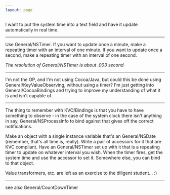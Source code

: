 ```yaml
---
layout: page
---
```


I want to put the system time into a text field and have it update automatically in real time.

----

Use General/NSTimer. If you want to update once a minute, make a repeating timer with an interval of one minute. If you want to update once a second, make a repeating timer with an interval of one second.

*The resolution of General/NSTimer is about .003 second*

----

I'm not the OP, and I'm not using Cocoa/Java, but could this be done using General/KeyValueObserving, without using a timer? I'm just getting into General/CocoaBindings and trying to improve my understanding of what it is and isn't capable of.

----

The thing to remember with KVO/Bindings is that you have to have something to observe - in the case of the system clock there isn't anything in say, General/NSProcessInfo to bind against that gives off the correct notifications.

Make an object with a single instance variable that's an General/NSDate (remember, that's all time is, really). Write a pair of accessors for it that are KVC compliant. Have an General/NSTimer set up with it that is a repeating timer to update on whatever interval you wish. When the timer fires, get the system time and use the accessor to set it. Somewhere else, you can bind to that object.

Value transformers, etc. are left as an exercise to the diligent student... :)

----

see also General/CountDownTimer